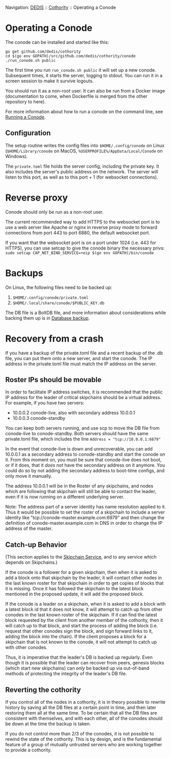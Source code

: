 Navigation: [DEDIS](https://github.com/dedis/doc/README.md) ::
[Cothority](../README.md) ::
Operating a Conode

# Operating a Conode

The conode can be installed and started like this:

```
go get github.com/dedis/cothority
cd $(go env GOPATH)/src/github.com/dedis/cothority/conode
./run_conode.sh public
```

The first time you run `run_conode.sh public` it will set up a new conode.
Subsequent times, it starts the server, logging to stdout. You can run it in a
screen session to make it survive logouts.

You should run it as a non-root user. It can also be run from a Docker image
(documentation to come, when Dockerfile is merged from the other repository to
here).

For more information about how to run a conode on the command line, see
[Running a Conode](RunningConode.md).

## Configuration

The setup routine writes the config files into `$HOME/.config/conode` on Linux
(`$HOME/Library/conode` on MacOS, `%USERPROFILE%/AppData/Local/Conode` on Windows).

The `private.toml` file holds the server config, including the private key. It
also includes the server's public address on the network. The server will listen
to this port, as well as to this port + 1 (for websocket connections).

# Reverse proxy

Conode should only be run as a non-root user.

The current recommended way to add HTTPS to the websocket port is to use a web
server like Apache or nginx in reverse proxy mode to forward connections from
port 443 to port 6880, the default websocket port.

If you want that the websocket port is on a port under 1024 (i.e. 443 for
HTTPS), you can use setcap to give the conode binary the necessary privs: `sudo
setcap CAP_NET_BIND_SERVICE=+eip $(go env GOPATH)/bin/conode`

# Backups

On Linux, the following files need to be backed up:
1. `$HOME/.config/conode/private.toml`
2. `$HOME/.local/share/conode/$PUBLIC_KEY.db`

The DB file is a BoltDB file, and more information about considerations while
backing them up is in
[Database backup](https://github.com/dedis/onet/wiki/Database-backup-and-recovery).

# Recovery from a crash

If you have a backup of the private.toml file and a recent backup of the .db
file, you can put them onto a new server, and start the conode. The IP address
in the private.toml file must match the IP address on the server.

## Roster IPs should be movable

In order to facilitate IP address switches, it is recommended that the public IP
address for the leader of critical skipchains should be a virtual address. For
example, if you have two servers:
* 10.0.0.2 conode-live, also with secondary address 10.0.0.1
* 10.0.0.3 conode-standby

You can keep both servers running, and use scp to move the DB file from
conode-live to conode-standby. Both servers should have the same private.toml
file, which includes the line `Address = "tcp://10.0.0.1:6879"`

In the event that conode-live is down and unrecoverable, you can add 10.0.0.1 as
a secondary address to conode-standby and start the conode on it. From this
moment on, you must be sure that conode-live does not boot, or if it does, that
it *does not* have the secondary address on it anymore. You could do so by not
adding the secondary address to boot-time configs, and only move it manually.

The address 10.0.0.1 will be in the Roster of any skipchains, and nodes which
are following that skipchain will still be able to contact the leader, even if
it is now running on a different underlying server.

Note: The address part of a server identity has name resolution applied to it.
Thus it would be possible to set the roster of a skipchain to include a server
identity like "tcp://conode-master.example.com:6979" and then change the
definition of conode-master.example.com in DNS in order to change the IP address
of the master.

## Catch-up Behavior

(This section applies to the [Skipchain Service](../skipchain/README.md),
and to any service which depends on Skipchains.)

If the conode is a follower for a given skipchain, then when it is asked to add
a block onto that skipchain by the leader, it will contact other nodes in the
last known roster for that skipchain in order to get copies of blocks that it is
missing. Once it has followed the skipchain to the latest block mentioned in the
proposed update, it will add the proposed block.

If the conode is a leader on a skipchain, when it is asked to add a block with a
latest block id that it does not know, it will attempt to catch up from other
conodes in the last known roster of the skipchain. If it can find the latest
block requested by the client from another member of the cothority, then it will
catch up to that block, and start the process of adding the block (i.e. request
that other conodes sign the block, and sign forward links to it, adding the
block into the chain). If the client proposes a block for a skipchain that is
not known to the conode, it will not attempt to catch up with other conodes.

Thus, it is imperative that the leader's DB is backed up regularly. Even though
it is possible that the leader can recover from peers, genesis blocks (which
start new skipchains) can *only* be backed up via out-of-band methods of
protecting the integrity of the leader's DB file.

## Reverting the cothority

If you control all of the nodes in a cothority, it is in theory possible to
rewrite history by saving all the DB files at a certain point in time, and then
later restoring them all at the same time. To be certain that all the DB files
are consistent with themselves, and with each other, all of the conodes should
be down at the time the backup is taken.

If you do not control more than 2/3 of the conodes, it is not possible to rewind
the state of the cothority. This is by design, and is the fundamental feature of
a group of mutually untrusted servers who are working together to provide a
cothority.
